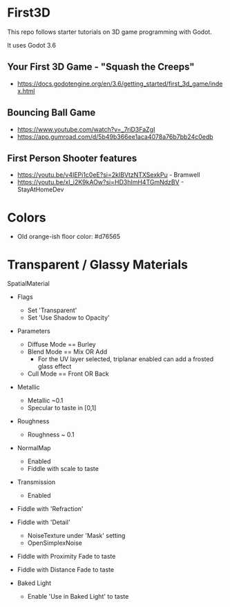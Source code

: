 # First3D 

This repo follows starter tutorials on 3D game programming with Godot. 

It uses Godot 3.6 

## Your First 3D Game - "Squash the Creeps"

- https://docs.godotengine.org/en/3.6/getting_started/first_3d_game/index.html

## Bouncing Ball Game

- https://www.youtube.com/watch?v=_7riD3FaZgI
- https://app.gumroad.com/d/5b49b366ee1aca4078a76b7bb24c0edb

## First Person Shooter features

- https://youtu.be/v4IEPi1c0eE?si=2kIBVtzNTXSexkPu - Bramwell
- https://youtu.be/xI_i2K9kAOw?si=HD3hImH4TGmNdzBV - StayAtHomeDev

# Colors

- Old orange-ish floor color: #d76565

# Transparent / Glassy Materials

SpatialMaterial
- Flags
	- Set 'Transparent'
	- Set 'Use Shadow to Opacity'

- Parameters
	- Diffuse Mode == Burley
	- Blend Mode == Mix OR Add
		- For the UV layer selected, triplanar enabled can 
		  add a frosted glass effect
	- Cull Mode == Front OR Back

- Metallic
	- Metallic ~0.1
	- Specular to taste in [0,1]

- Roughness
	- Roughness ~ 0.1

- NormalMap
	- Enabled
	- Fiddle with scale to taste

- Transmission
	- Enabled

- Fiddle with 'Refraction'
- Fiddle with 'Detail'
	- NoiseTexture under 'Mask' setting
	- OpenSimplexNoise
- Fiddle with Proximity Fade to taste
- Fiddle with Distance Fade to taste

- Baked Light
	- Enable 'Use in Baked Light' to taste


